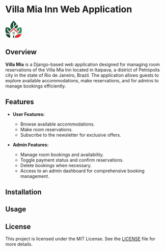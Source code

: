 # Villa Mia Inn Web Application

![Villa Mia Logo](backend/static/img/logo.png)

## Overview

**Villa Mia** is a Django-based web application designed for managing room reservations of the Villa Mia Inn located in Itaipava, a district of Petrópolis city in the state of Rio de Janeiro, Brazil. The application allows guests to explore available accommodations, make reservations, and for admins to manage bookings efficiently.

## Features

- **User Features:**
  - Browse available accommodations.
  - Make room reservations.
  - Subscribe to the newsletter for exclusive offers.

- **Admin Features:**
  - Manage room bookings and availability.
  - Toggle payment status and confirm reservations.
  - Delete bookings when necessary.
  - Access to an admin dashboard for comprehensive booking management.

## Installation

<!-- Add installation instructions here -->

## Usage

<!-- Add usage instructions here -->

## License

This project is licensed under the MIT License. See the [LICENSE](LICENSE) file for more details.
